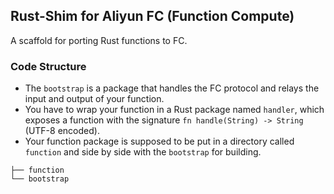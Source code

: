 
## Rust-Shim for Aliyun FC (Function Compute)

A scaffold for porting Rust functions to FC.


### Code Structure

- The `bootstrap` is a package that handles the FC protocol and relays the input and output of your function. 
- You have to wrap your function in a Rust package named `handler`, which exposes a function with the signature `fn handle(String) -> String` (UTF-8 encoded).
- Your function package is supposed to be put in a directory called `function` and side by side with the `bootstrap` for building.

```
├── function
└── bootstrap
```

